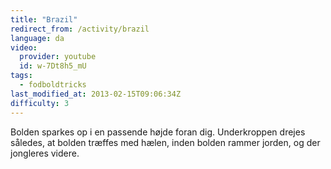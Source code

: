 ```yaml
---
title: "Brazil"
redirect_from: /activity/brazil
language: da
video:
  provider: youtube
  id: w-7Dt8h5_mU
tags:
  - fodboldtricks
last_modified_at: 2013-02-15T09:06:34Z
difficulty: 3
---
```


Bolden sparkes op i en passende højde foran dig. Underkroppen drejes
således, at bolden træffes med hælen, inden bolden rammer jorden, og der
jongleres videre.
